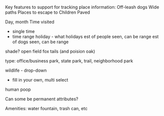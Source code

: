 Key features to support for tracking place information:
Off-leash dogs 
Wide paths 
Places to escape to
Children 
Paved 

Day, month 
Time visited 
- single time 
- time range
holiday - what holidays
est of people seen, can be range 
est of dogs seen, can be range 

shade?
open field 
fox tails (and poision oak)

type: office/business park, state park, trail, neighborhood park 

wildlife - drop-down 
- fill in your own, multi select

human poop

Can some be permanent attributes?

Amenities: water fountain, trash can, etc
